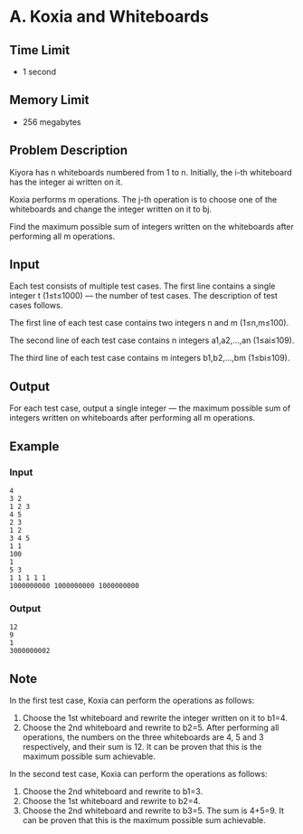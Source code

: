 # A. Koxia and Whiteboards

## Time Limit
* 1 second

## Memory Limit
* 256 megabytes

## Problem Description
Kiyora has n whiteboards numbered from 1 to n. Initially, the i-th whiteboard has the integer ai written on it.

Koxia performs m operations. The j-th operation is to choose one of the whiteboards and change the integer written on it to bj.

Find the maximum possible sum of integers written on the whiteboards after performing all m operations.

## Input
Each test consists of multiple test cases. The first line contains a single integer t (1≤t≤1000) — the number of test cases. The description of test cases follows.

The first line of each test case contains two integers n and m (1≤n,m≤100).

The second line of each test case contains n integers a1,a2,…,an (1≤ai≤109).

The third line of each test case contains m integers b1,b2,…,bm (1≤bi≤109).

## Output
For each test case, output a single integer — the maximum possible sum of integers written on whiteboards after performing all m operations.

## Example

### Input
```
4
3 2
1 2 3
4 5
2 3
1 2
3 4 5
1 1
100
1
5 3
1 1 1 1 1
1000000000 1000000000 1000000000
```

### Output
```
12
9
1
3000000002
```

## Note
In the first test case, Koxia can perform the operations as follows:
1. Choose the 1st whiteboard and rewrite the integer written on it to b1=4.
2. Choose the 2nd whiteboard and rewrite to b2=5.
After performing all operations, the numbers on the three whiteboards are 4, 5 and 3 respectively, and their sum is 12. It can be proven that this is the maximum possible sum achievable.

In the second test case, Koxia can perform the operations as follows:
1. Choose the 2nd whiteboard and rewrite to b1=3.
2. Choose the 1st whiteboard and rewrite to b2=4.
3. Choose the 2nd whiteboard and rewrite to b3=5.
The sum is 4+5=9. It can be proven that this is the maximum possible sum achievable.

